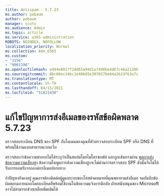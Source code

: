```yaml
---
title: Antispam - 5.7.23
ms.author: pebaum
author: pebaum
manager: scotv
ms.audience: Admin
ms.topic: article
ms.service: o365-administration
ROBOTS: NOINDEX, NOFOLLOW
localization_priority: Normal
ms.collection: Adm_O365
ms.custom:
- "3156"
- "9001196"
ms.openlocfilehash: e494e8017f24d65a94d1a7490be4d67c46a2120b
ms.sourcegitcommit: 8bc60ec34bc1e40685e3976576e04a2623f63a7c
ms.translationtype: MT
ms.contentlocale: th-TH
ms.lasthandoff: 04/15/2021
ms.locfileid: "51821430"
---
```

# <a name="fix-email-delivery-issues-for-error-code-5723"></a>แก้ไขปัญหาการส่งอีเมลของรหัสข้อผิดพลาด 5.7.23

ตรวจสอบระเบียน DNS ของ SPF กับโดเมนของคุณที่ตัวตรวจสอบระเบียน SPF หรือ DNS ที่พร้อมใช้งานแบบสาธารณะบนเว็บ

ตรวจสอบว่าข้อความขาออกไม่ได้ระบุว่าเป็นสแปมโดยไมโครซอฟท์ และถูกเส้นทางผ่าน [พูลการส่งข้อความความเสี่ยง](https://docs.microsoft.com/microsoft-365/security/office-365-security/high-risk-delivery-pool-for-outbound-messages)สูง ข้อความในพูลการส่งความเสี่ยงสูงจะไม่ผ่านการตรวจสอบ SPF ดังนั้นจึงไม่ได้รับการยอมรับจากองค์กรอีเมลปลายทาง

ถ้าปัญหายังคงอยู่ คุณอาจต้องติดต่อผู้ดูแลระบบของโฮสต์จดหมายที่คุณพยายามส่งอีเมล จดบันทึกข้อผิดพลาดภายนอกโดยละเอียดที่พร้อมใช้งานในข้อความแจ้งการตีกลับ ฝ่ายสนับสนุนของ Microsoft อาจไม่สามารถช่วยเหลือเพิ่มเติมได้
